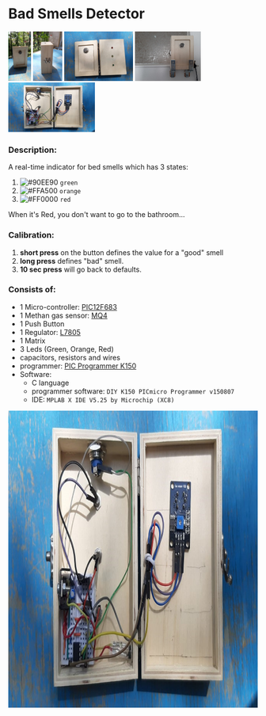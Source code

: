 # Bad Smells Detector
<img src="/demo/1.jpeg" height="100px"/> <img src="/demo/2.jpeg" height="100px"/> <img src="/demo/3.jpeg" height="100px"/> <img src="/demo/4.jpeg" height="100px"/> <img src="/demo/5.jpeg" height="100px"/>

### Description:
A real-time indicator for bed smells which has 3 states:
1. ![#90EE90](https://placehold.it/15/90EE90/000000?text=+) `green`
2. ![#FFA500](https://placehold.it/15/FFA500/000000?text=+) `orange`
2. ![#FF0000](https://placehold.it/15/FF0000/000000?text=+) `red`


When it's Red, you don't want to go to the bathroom...

### Calibration:
1. **short press** on the button defines the value for a "good" smell
2. **long press** defines "bad" smell.
3. **10 sec press** will go back to defaults.

### Consists of:
- 1 Micro-controller: [PIC12F683](https://ww1.microchip.com/downloads/en/devicedoc/41211d_.pdf)
- 1 Methan gas sensor: [MQ4](https://www.sparkfun.com/datasheets/Sensors/Biometric/MQ-4.pdf)
- 1 Push Button
- 1 Regulator: [L7805](https://www.st.com/resource/en/datasheet/l78.pdf)
- 1 Matrix
- 3 Leds (Green, Orange, Red)
- capacitors, resistors and wires
- programmer: [PIC Programmer K150](https://www.ebay.com/itm/PIC-Programmer-K150-USB-Automatic-Microchip-Develop-Microcontroller-ICSP-Cable/252710962515?hash=item3ad6bf4553:g:rG4AAOSw2xRYbh9x) 
- Software:
  - C language
  - programmer software: `DIY K150 PICmicro Programmer v150807` 
  - IDE: `MPLAB X IDE V5.25 by Microchip (XC8)`

<img src="/demo/5.jpeg" height="600px"/>

